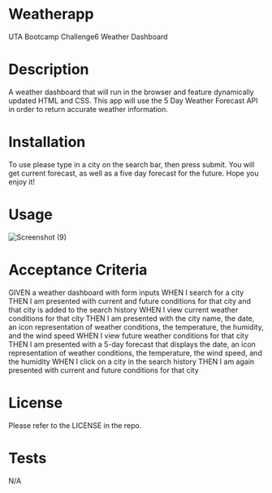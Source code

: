 # Weatherapp

UTA Bootcamp Challenge6
Weather Dashboard
# Description
A weather dashboard that will run in the browser and feature dynamically updated HTML and CSS.
This app will use the 5 Day Weather Forecast API in order to return accurate weather information. 

# Installation
To use please type in a city on the search bar, then press submit. You will get current forecast, as well as a five day forecast for the future. 
Hope you enjoy it!


# Usage

![Screenshot (9)](https://user-images.githubusercontent.com/118211489/213343948-55c17b99-29a0-4063-bf20-e4bb5bf70529.png)



# Acceptance Criteria
GIVEN a weather dashboard with form inputs
WHEN I search for a city
THEN I am presented with current and future conditions for that city and that city is added to the search history
WHEN I view current weather conditions for that city
THEN I am presented with the city name, the date, an icon representation of weather conditions, the temperature, the humidity, and the wind speed
WHEN I view future weather conditions for that city
THEN I am presented with a 5-day forecast that displays the date, an icon representation of weather conditions, the temperature, the wind speed, and the humidity
WHEN I click on a city in the search history
THEN I am again presented with current and future conditions for that city



# License
Please refer to the LICENSE in the repo.

# Tests
N/A
